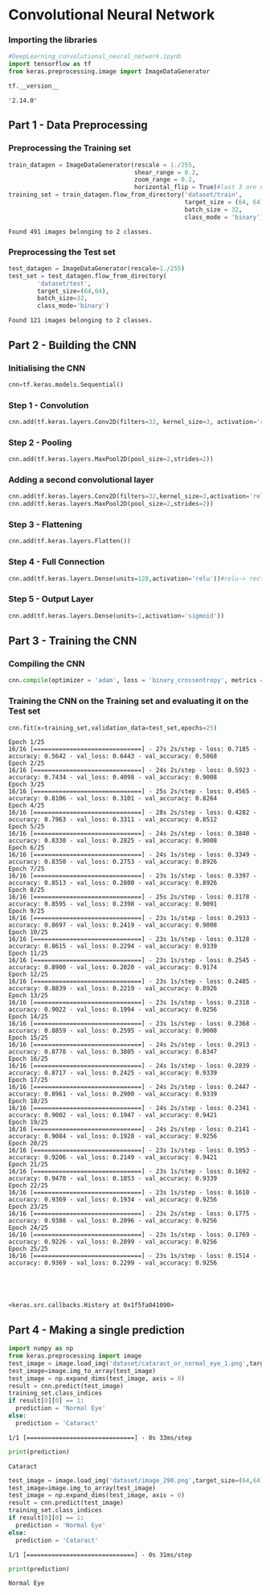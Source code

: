 # Convolutional Neural Network

### Importing the libraries


```python
#DeepLearning_convolutional_neural_network.ipynb
import tensorflow as tf
from keras.preprocessing.image import ImageDataGenerator
```


```python
tf.__version__
```




    '2.14.0'



## Part 1 - Data Preprocessing

### Preprocessing the Training set


```python
train_datagen = ImageDataGenerator(rescale = 1./255,
                                   shear_range = 0.2,
                                   zoom_range = 0.2,
                                   horizontal_flip = True)#last 3 are usually feature scaling
training_set = train_datagen.flow_from_directory('dataset/train',
                                                 target_size = (64, 64),
                                                 batch_size = 32,
                                                 class_mode = 'binary')
```

    Found 491 images belonging to 2 classes.
    

### Preprocessing the Test set


```python
test_datagen = ImageDataGenerator(rescale=1./255)
test_set = test_datagen.flow_from_directory(
        'dataset/test',
        target_size=(64,64),
        batch_size=32,
        class_mode='binary')

```

    Found 121 images belonging to 2 classes.
    

## Part 2 - Building the CNN

### Initialising the CNN


```python
cnn=tf.keras.models.Sequential()
```

### Step 1 - Convolution


```python
cnn.add(tf.keras.layers.Conv2D(filters=32, kernel_size=3, activation='relu', input_shape=[64, 64, 3]))
```

### Step 2 - Pooling


```python
cnn.add(tf.keras.layers.MaxPool2D(pool_size=2,strides=2))
```

### Adding a second convolutional layer


```python
cnn.add(tf.keras.layers.Conv2D(filters=32,kernel_size=3,activation='relu'))
cnn.add(tf.keras.layers.MaxPool2D(pool_size=2,strides=2))
```

### Step 3 - Flattening


```python
cnn.add(tf.keras.layers.Flatten())
```

### Step 4 - Full Connection


```python
cnn.add(tf.keras.layers.Dense(units=128,activation='relu'))#relu-> rectifier activation function till we use a
```

### Step 5 - Output Layer


```python
cnn.add(tf.keras.layers.Dense(units=1,activation='sigmoid'))
```

## Part 3 - Training the CNN

### Compiling the CNN


```python
cnn.compile(optimizer = 'adam', loss = 'binary_crossentropy', metrics = ['accuracy'])
```

### Training the CNN on the Training set and evaluating it on the Test set


```python
cnn.fit(x=training_set,validation_data=test_set,epochs=25)
```

    Epoch 1/25
    16/16 [==============================] - 27s 2s/step - loss: 0.7185 - accuracy: 0.5642 - val_loss: 0.6443 - val_accuracy: 0.5868
    Epoch 2/25
    16/16 [==============================] - 24s 2s/step - loss: 0.5923 - accuracy: 0.7434 - val_loss: 0.4098 - val_accuracy: 0.9008
    Epoch 3/25
    16/16 [==============================] - 25s 2s/step - loss: 0.4565 - accuracy: 0.8106 - val_loss: 0.3101 - val_accuracy: 0.8264
    Epoch 4/25
    16/16 [==============================] - 28s 2s/step - loss: 0.4282 - accuracy: 0.7963 - val_loss: 0.3311 - val_accuracy: 0.8512
    Epoch 5/25
    16/16 [==============================] - 24s 2s/step - loss: 0.3840 - accuracy: 0.8330 - val_loss: 0.2825 - val_accuracy: 0.9008
    Epoch 6/25
    16/16 [==============================] - 24s 1s/step - loss: 0.3349 - accuracy: 0.8350 - val_loss: 0.2753 - val_accuracy: 0.8926
    Epoch 7/25
    16/16 [==============================] - 23s 1s/step - loss: 0.3397 - accuracy: 0.8513 - val_loss: 0.2800 - val_accuracy: 0.8926
    Epoch 8/25
    16/16 [==============================] - 25s 2s/step - loss: 0.3178 - accuracy: 0.8595 - val_loss: 0.2398 - val_accuracy: 0.9091
    Epoch 9/25
    16/16 [==============================] - 23s 1s/step - loss: 0.2933 - accuracy: 0.8697 - val_loss: 0.2419 - val_accuracy: 0.9008
    Epoch 10/25
    16/16 [==============================] - 23s 1s/step - loss: 0.3128 - accuracy: 0.8615 - val_loss: 0.2294 - val_accuracy: 0.9339
    Epoch 11/25
    16/16 [==============================] - 23s 1s/step - loss: 0.2545 - accuracy: 0.8900 - val_loss: 0.2020 - val_accuracy: 0.9174
    Epoch 12/25
    16/16 [==============================] - 23s 1s/step - loss: 0.2485 - accuracy: 0.8839 - val_loss: 0.2219 - val_accuracy: 0.8926
    Epoch 13/25
    16/16 [==============================] - 23s 1s/step - loss: 0.2318 - accuracy: 0.9022 - val_loss: 0.1994 - val_accuracy: 0.9256
    Epoch 14/25
    16/16 [==============================] - 23s 1s/step - loss: 0.2368 - accuracy: 0.8859 - val_loss: 0.2595 - val_accuracy: 0.9008
    Epoch 15/25
    16/16 [==============================] - 24s 2s/step - loss: 0.2913 - accuracy: 0.8778 - val_loss: 0.3805 - val_accuracy: 0.8347
    Epoch 16/25
    16/16 [==============================] - 24s 1s/step - loss: 0.2839 - accuracy: 0.8717 - val_loss: 0.2425 - val_accuracy: 0.9339
    Epoch 17/25
    16/16 [==============================] - 24s 2s/step - loss: 0.2447 - accuracy: 0.8961 - val_loss: 0.2900 - val_accuracy: 0.9339
    Epoch 18/25
    16/16 [==============================] - 24s 2s/step - loss: 0.2341 - accuracy: 0.9002 - val_loss: 0.1947 - val_accuracy: 0.9421
    Epoch 19/25
    16/16 [==============================] - 24s 2s/step - loss: 0.2141 - accuracy: 0.9084 - val_loss: 0.1928 - val_accuracy: 0.9256
    Epoch 20/25
    16/16 [==============================] - 23s 1s/step - loss: 0.1953 - accuracy: 0.9206 - val_loss: 0.2149 - val_accuracy: 0.9421
    Epoch 21/25
    16/16 [==============================] - 23s 1s/step - loss: 0.1692 - accuracy: 0.9470 - val_loss: 0.1853 - val_accuracy: 0.9339
    Epoch 22/25
    16/16 [==============================] - 23s 1s/step - loss: 0.1610 - accuracy: 0.9369 - val_loss: 0.1934 - val_accuracy: 0.9256
    Epoch 23/25
    16/16 [==============================] - 23s 2s/step - loss: 0.1775 - accuracy: 0.9308 - val_loss: 0.2096 - val_accuracy: 0.9256
    Epoch 24/25
    16/16 [==============================] - 23s 1s/step - loss: 0.1769 - accuracy: 0.9226 - val_loss: 0.2899 - val_accuracy: 0.9256
    Epoch 25/25
    16/16 [==============================] - 23s 1s/step - loss: 0.1514 - accuracy: 0.9369 - val_loss: 0.2299 - val_accuracy: 0.9256
    




    <keras.src.callbacks.History at 0x1f5fa041090>



## Part 4 - Making a single prediction


```python
import numpy as np
from keras.preprocessing import image
test_image = image.load_img('dataset/cataract_or_normal_eye_1.png',target_size=(64,64))
test_image=image.img_to_array(test_image)
test_image = np.expand_dims(test_image, axis = 0)
result = cnn.predict(test_image)
training_set.class_indices
if result[0][0] == 1:
  prediction = 'Normal Eye'
else:
  prediction = 'Cataract'
```

    1/1 [==============================] - 0s 33ms/step
    


```python
print(prediction)
```

    Cataract
    


```python
test_image = image.load_img('dataset/image_290.png',target_size=(64,64))
test_image=image.img_to_array(test_image)
test_image = np.expand_dims(test_image, axis = 0)
result = cnn.predict(test_image)
training_set.class_indices
if result[0][0] == 1:
  prediction = 'Normal Eye'
else:
  prediction = 'Cataract'
```

    1/1 [==============================] - 0s 31ms/step
    


```python
print(prediction)
```

    Normal Eye
    


```python

```
